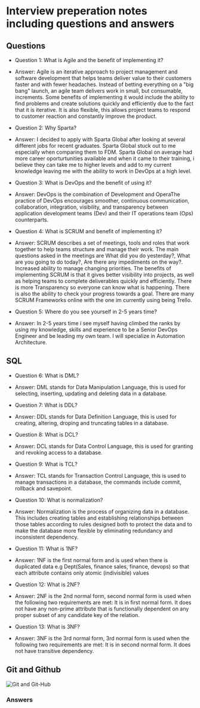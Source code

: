 # Interview preperation notes including questions and answers
## Questions

- Question 1: What is Agile and the benefit of implementing it?
- Answer: Agile is an iterative approach to project management and software development that helps teams deliver value to their customers faster and with fewer headaches. Instead of betting everything on a "big bang" launch, an agile team delivers work in small, but consumable, increments.
Some benefits of implementing it would include the ability to find problems and create solutions quickly and efficiently due to the fact that it is iterative. It is also 
          flexible, this allows project teams to respond to customer reaction and constantly improve the product. 
          
- Question 2: Why Sparta?
- Answer: I decided to apply with Sparta Global after looking at several different jobs for recent graduates. Sparta Global stuck out to me especially when comparing them to FDM. 
          Sparta Global on average had more career oporturtunities available and when it came to their training, i believe they can take me to higher levels and add to my current knowledge
          leaving me with the ability to work in DevOps at a high level.

- Question 3: What is DevOps and the benefit of using it?
- Answer:  DevOps is the combination of Development and OperaThe practice of DevOps encourages smoother, continuous communication, collaboration, integration, visibility, and transparency
        between application development teams (Dev) and their IT operations team (Ops) counterparts.

- Question 4: What is SCRUM and benefit of implementing it?
- Answer: SCRUM describes a set of meetings, tools and roles that work together to help teams structure and manage their work. The main questions asked in the meetings are
          What did you do yesterday?, What are you going to do today?, Are there any impediments on the way?. Increased ability to manage changing priorities. The benefits of 
          implementing SCRUM is that it gives better visibility into projects, as well as helping teams to complete deliverables quickly and efficiently. There is more Transparency 
          so everyone can know what is happening. There is also the ability to check your progress towards a goal. There are many SCRUM Frameworks online with the one im currently using being Trello.

- Question 5: Where do you see yourself in 2-5 years time?
- Answer: In 2-5 years time i see myself having climbed the ranks by using my knowledge, skills and experience to be a Senior DevOps Engineer and be leading my own team. 
          I will specialize in Automation Architecture.
           
## SQL  
- Question 6: What is DML?
- Answer: DML stands for Data Manipulation Language, this is used for selecting, inserting, updating and deleting data in a database.

- Question 7: What is DDL?
- Answer: DDL stands for Data Definition Language, this is used for creating, altering, droping and truncating tables in a database.

- Question 8: What is DCL?
- Answer: DCL stands for Data Control Language, this is used for granting and revoking access to a database.

- Question 9: What is TCL? 
- Answer: TCL stands for Transaction Control Language, this is used to manage transactions in a database, the commands include commit, rollback and savepoint.

- Question 10: What is normalization?
- Answer: Normalization is the process of organizing data in a database. This includes creating tables and establishing relationships between those tables according to rules designed both to protect the data and to make the database more flexible by eliminating redundancy and inconsistent dependency.

- Question 11: What is 1NF? 
- Answer: 1NF is the first normal form and is used when there is duplicated data e.g Dept(Sales, finance    sales, finance, devops) so that each attribute contains only atomic (indivisible) values

- Question 12: What is 2NF?
- Answer: 2NF is the 2nd normal form, second normal form is used when the following two requirements are met: It is in first normal form. It does not have any non-prime attribute that is functionally dependent on any proper subset of any candidate key of the relation.

- Question 13: What is 3NF?
- Answer: 3NF is the 3rd normal form, 3rd  normal form is used when the following two requirements are met: It is in second normal form. It does not have transitive dependency.


## Git and Github
![Git and Git-Hub](https://user-images.githubusercontent.com/26543682/111989059-2cf2ac80-8b09-11eb-860f-22cf34d971f5.png)

### Answers

